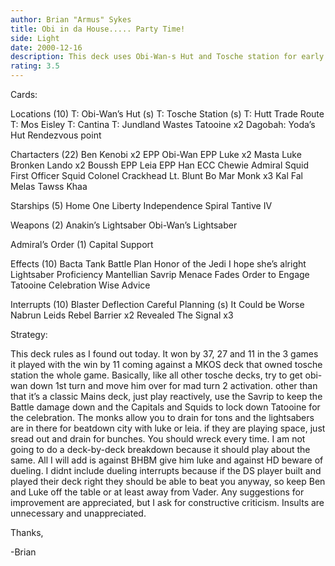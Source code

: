 ```yaml
---
author: Brian "Armus" Sykes
title: Obi in da House..... Party Time!
side: Light
date: 2000-12-16
description: This deck uses Obi-Wan-s Hut and Tosche station for early Force Advantage an mains to control tatooine and celebrate
rating: 3.5
---
```

Cards: 

Locations (10)
T: Obi-Wan’s Hut (s)
T: Tosche Station (s)
T: Hutt Trade Route
T: Mos Eisley
T: Cantina
T: Jundland Wastes
Tatooine x2
Dagobah: Yoda’s Hut
Rendezvous point

Chartacters (22)
Ben Kenobi x2
EPP Obi-Wan
EPP Luke x2
Masta Luke
Bronken Lando x2
Boussh
EPP Leia
EPP Han
ECC Chewie
Admiral Squid
First Officer Squid
Colonel Crackhead
Lt. Blunt
Bo Mar Monk x3
Kal Fal
Melas
Tawss Khaa

Starships (5)
Home One
Liberty
Independence
Spiral
Tantive IV

Weapons (2)
Anakin’s Lightsaber
Obi-Wan’s Lightsaber

Admiral’s Order (1)
Capital Support

Effects (10)
Bacta Tank
Battle Plan
Honor of the Jedi
I hope she’s alright
Lightsaber Proficiency
Mantellian Savrip
Menace Fades
Order to Engage
Tatooine Celebration
Wise Advice

Interrupts (10)
Blaster Deflection
Careful Planning (s)
It Could be Worse
Nabrun Leids
Rebel Barrier x2
Revealed
The Signal x3 

Strategy: 

This deck rules as I found out today.  It won by 37, 27 and 11 in the 3 games it played with the win by 11 coming against a MKOS deck that owned tosche station the whole game.  Basically, like all other tosche decks, try to get obi-wan down 1st turn and move him over for mad turn 2 activation.  other than that  it’s a classic Mains deck, just play reactively, use the Savrip to keep the Battle damage down and the Capitals and Squids to lock down Tatooine for the celebration.  The monks allow you to drain for tons and the lightsabers are in there for beatdown city with luke or leia.  if they are playing space, just sread out and drain for bunches.  You should wreck every time.  I am not going to do a deck-by-deck breakdown because it should play about the same.  All I will add is against BHBM give him luke and against HD beware of dueling.  I didnt include dueling interrupts because if the DS player built and played their deck right they should be able to beat you anyway, so keep Ben and Luke off the table or at least away from Vader.  Any suggestions for improvement are appreciated, but I ask for constructive criticism. Insults are unnecessary and unappreciated.

Thanks,

-Brian 